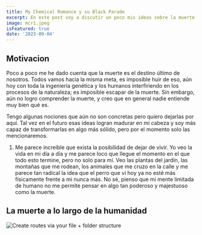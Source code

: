 ```yaml
---
title: My Chemical Romance y su Black Parade
excerpt: En este post voy a discutir un poco mis ideas sobre la muerte, como la humanidad ha tratado este tema desde hace miles de años y la particular manera de la banda My Chemical Romance de hacer esto.
image: mcr1.jpeg
isFeatured: true
date: '2023-09-04'
---
```


## Motivacion

Poco a poco me he dado cuenta que la muerte es el destino último de nosotros. Todos vamos hacia la misma meta, es imposible huir de eso, aún hoy con toda la ingeniería genética y los humanos interfiriendo en los procesos de la naturaleza; es imposible escapar de la muerte. Sin embargo, aún no logro comprender la muerte, y creo que en general nadie entiende muy bien qué es.

Tengo algunas nociones que aún no son concretas pero quiero dejarlas por aquí. Tal vez en el futuro esas ideas logran madurar en mi cabeza y soy más capaz de transformarlas en algo más sólido, pero por el momento solo las mencionaremos.

1. Me parece increíble que exista la posibilidad de dejar de vivir. Yo veo la vida en mi día a día y me parece loco que llegue el momento en el que todo esto termine, pero no solo para mí. Veo las plantas del jardín, las montañas que me rodean, los animales que me cruzo en la calle y me parece tan radical la idea que el perro que vi hoy ya no esté más físicamente frente a mi nunca más. No sé, pienso que mi mente limitada de humano no me permite pensar en algo tan poderoso y majestuoso como la muerte.

## La muerte a lo largo de la humanidad




![Create routes via your file + folder structure](argentina7.jpeg)

